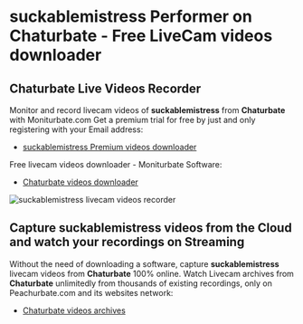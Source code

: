 # suckablemistress Performer on Chaturbate - Free LiveCam videos downloader

## Chaturbate Live Videos Recorder

Monitor and record livecam videos of **suckablemistress** from **Chaturbate** with Moniturbate.com
Get a premium trial for free by just and only registering with your Email address:
* [suckablemistress Premium videos downloader](https://moniturbate.com/request-demo-licence-key.html)

Free livecam videos downloader - Moniturbate Software:
* [Chaturbate videos downloader](https://moniturbate.com/moniturbate-download-software.html)

![suckablemistress livecam videos recorder](https://peachurnet.com/templates/moniturbate-software.png)


## Capture suckablemistress videos from the Cloud and watch your recordings on Streaming

Without the need of downloading a software, capture **suckablemistress** livecam videos from **Chaturbate** 100% online.
Watch Livecam archives from **Chaturbate** unlimitedly from thousands of existing recordings, only on Peachurbate.com and its websites network:
* [Chaturbate videos archives](https://peachurnet.com/)